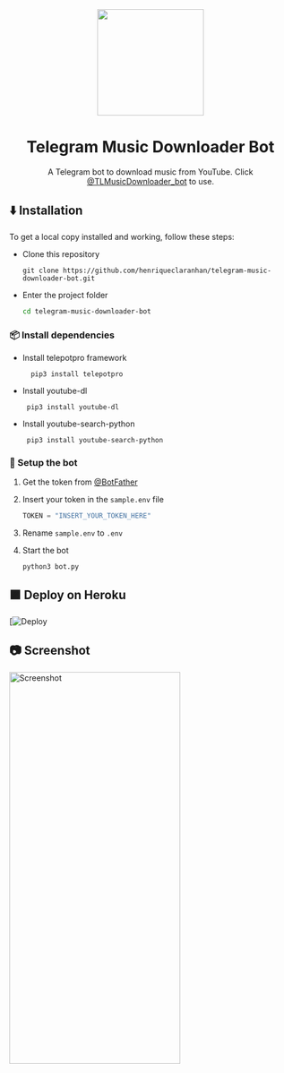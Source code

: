 <div align="center">
  <img src="https://github.com/henriqueclaranhan/telegram-music-downloader-bot/blob/master/icon.png" width="190">
  <h1>Telegram Music Downloader Bot</h1>
  A Telegram bot to download music from YouTube. Click <a href="https://t.me/TLMusicDownloader_bot">@TLMusicDownloader_bot</a> to use.
</div>

## :arrow_down: Installation
To get a local copy installed and working, follow these steps:

 - Clone this repository

    ```console
    git clone https://github.com/henriqueclaranhan/telegram-music-downloader-bot.git
    ```
    
 - Enter the project folder

    ```sh
    cd telegram-music-downloader-bot
    ```

### 📦 Install dependencies

- Install telepotpro framework

        pip3 install telepotpro

 - Install youtube-dl

        pip3 install youtube-dl

 - Install youtube-search-python
 
        pip3 install youtube-search-python

### 🚀 Setup the bot

 1. Get the token from <a href="https://t.me/BotFather">@BotFather</a>

 2. Insert your token in the `sample.env` file

    ```py
    TOKEN = "INSERT_YOUR_TOKEN_HERE"
    ```

 3. Rename `sample.env` to `.env`

 4. Start the bot

    ```shell
    python3 bot.py
    ```



## 🟪 Deploy on Heroku

[![Deploy](https://heroku.com/deploy?template=https://github.com/UnknownUser2001/yt-downloader)


## 📷 Screenshot

<img src="https://user-images.githubusercontent.com/58452863/134260965-005e32f3-27aa-435e-81c9-70b50cf1a8f1.png" alt="Screenshot" width="305" height="700">


